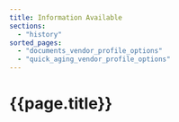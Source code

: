 ```yaml
---
title: Information Available
sections:
  - "history"
sorted_pages:
  - "documents_vendor_profile_options"
  - "quick_aging_vendor_profile_options"
---
```

# {{page.title}}
